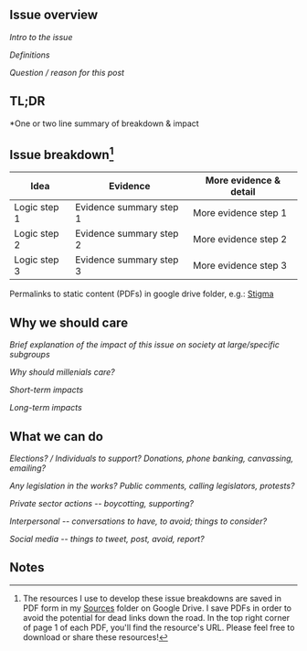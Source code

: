 Issue overview
-

*Intro to the issue*

*Definitions*

*Question / reason for this post*

TL;DR
-

*One or two line summary of breakdown & impact

Issue breakdown[^1]
-

| Idea  | Evidence | More evidence & detail |
| ---           | ---           | --- |
| Logic step 1  | Evidence summary step 1  | More evidence step 1 |
| Logic step 2  | Evidence summary step 2  | More evidence step 2 |
| Logic step 3  | Evidence summary step 3  | More evidence step 3 |

Permalinks to static content (PDFs) in google drive folder, e.g.:
[Stigma](https://drive.google.com/open?id=1dEK6VvSY-27L61MC_iEAonExqRo60q0e)

Why we should care
-

*Brief explanation of the impact of this issue on society at large/specific subgroups*

*Why should millenials care?*

*Short-term impacts*

*Long-term impacts*

What we can do
-

*Elections? / Individuals to support? Donations, phone banking, canvassing, emailing?*

*Any legislation in the works? Public comments, calling legislators, protests?*

*Private sector actions -- boycotting, supporting?*

*Interpersonal -- conversations to have, to avoid; things to consider?*

*Social media -- things to tweet, post, avoid, report?*

Notes
- 

[^1]: The resources I use to develop these issue breakdowns are saved in PDF form in my [Sources](https://drive.google.com/open?id=1sILYzCXlqDw85Xy32z09_suQN8owSwi3) folder on Google Drive. I save PDFs in order to avoid the potential for dead links down the road. In the top right corner of page 1 of each PDF, you'll find the resource's URL. Please feel free to download or share these resources!
